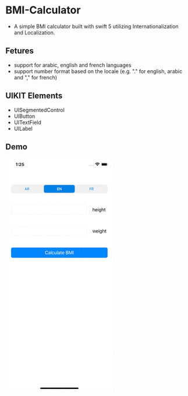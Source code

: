 # BMI-Calculator

- A simple BMI calculator built with swift 5 utilizing Internationalization and Localization.


## Fetures 

- support for arabic, english and french languages
- support number format based on the locale (e.g. "." for english, arabic and "," for french)


## UIKIT Elements
- UISegmentedControl
- UIButton
- UITextField
- UILabel

## Demo

![](demo.gif)